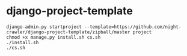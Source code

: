 # django-project-template

```
django-admin.py startproject --template=https://github.com/night-crawler/django-project-template/zipball/master project
chmod +x manage.py install.sh cs.sh
./install.sh
./cs.sh
```
